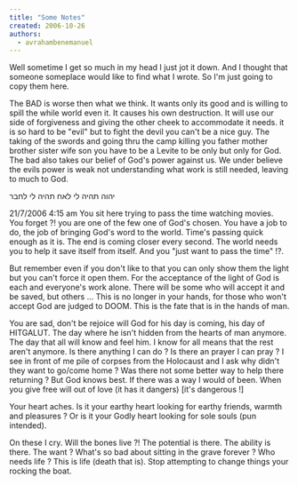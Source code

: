 ```yaml
---
title: "Some Notes"
created: 2006-10-26
authors: 
  - avrahambenemanuel
---
```


Well sometime I get so much in my head I just jot it down. And I thought that someone someplace would like to find what I wrote. So I'm just going to copy them here.

The BAD is worse then what we think. It wants only its good and is willing to spill the while world even it. It causes his own destruction. It will use our side of forgiveness and giving the other cheek to accommodate it needs. it is so hard to be "evil" but to fight the devil you can't be a nice guy. The taking of the swords and going thru the camp killing you father mother brother sister wife son you have to be a Levite to be only but only for God. The bad also takes our belief of God's power against us. We under believe the evils power is weak not understanding what work is still needed, leaving to much to God.

יהוה תהיה לי לאח תהיה לי לחבר

<date year=2006 day=21 month=7>21/7/2006</date> 4:15 am You sit here trying to pass the time watching movies. You forget ?! you are one of the few one of God's chosen. You have a job to do, the job of bringing God's word to the world. Time's passing quick enough as it is. The end is coming closer every second. The world needs you to help it save itself from itself. And you "just want to pass the time" !?.

But remember even if you don't like to that you can only show them the light but you can't force it open them. For the acceptance of the light of God is each and everyone's work alone. There will be some who will accept it and be saved, but others ... This is no longer in your hands, for those who won't accept God are judged to DOOM. This is the fate that is in the hands of man.

You are sad, don't be rejoice will God for his day is coming, his day of HITGALUT. The day where he isn't hidden from the hearts of man anymore. The day that all will know and feel him. I know for all means that the rest aren't anymore. Is there anything I can do ? Is there an prayer I can pray ? I see in front of me pile of corpses from the Holocaust and I ask why didn't they want to go/come home ? Was there not some better way to help there returning ? But God knows best. If there was a way I would of been. When you give free will out of love (it has it dangers) \[it's dangerous !\]

Your heart aches. Is it your earthy heart looking for earthy friends, warmth and pleasures ? Or is it your Godly heart looking for sole souls (pun intended).

On these I cry. Will the bones live ?! The potential is there. The ability is there. The want ? What's so bad about sitting in the grave forever ? Who needs life ? This is life (death that is). Stop attempting to change things your rocking the boat.
